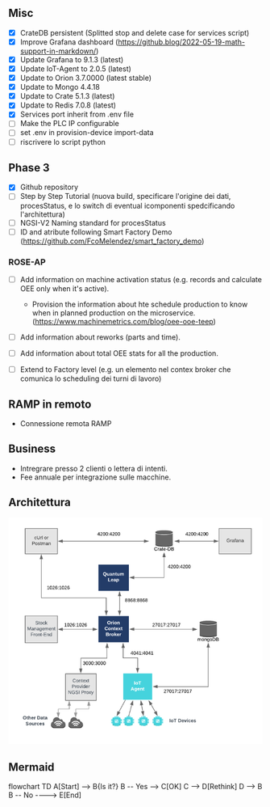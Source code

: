 ## Misc
- [x] CrateDB persistent (Splitted stop and delete case for services script)
- [x] Improve Grafana dashboard (https://github.blog/2022-05-19-math-support-in-markdown/)
- [x] Update Grafana to 9.1.3 (latest)
- [x] Update IoT-Agent to 2.0.5 (latest)
- [x] Update to Orion 3.7.0000 (latest stable)
- [x] Update to Mongo 4.4.18
- [x] Update to Crate 5.1.3 (latest)
- [x] Update to Redis 7.0.8 (latest)
- [x] Services port inherit from .env file
- [ ] Make the PLC IP configurable
- [ ] set .env in provision-device import-data
- [ ] riscrivere lo script python
## Phase 3
- [x] Github repository
- [ ] Step by Step Tutorial (nuova build, specificare l'origine dei dati, procesStatus, e lo switch di eventual icomponenti spedcificando l'architettura)
- [ ] NGSI-V2 Naming standard for procesStatus
- [ ] ID and atribute following Smart Factory Demo (https://github.com/FcoMelendez/smart_factory_demo)
### ROSE-AP
- [ ] Add information on machine activation status (e.g. records and calculate OEE only when it's active).
	- Provision the information about hte schedule production to know when in planned production on the microservice. (https://www.machinemetrics.com/blog/oee-ooe-teep)
- [ ] Add information about reworks (parts and time).
- [ ] Add information about total OEE stats for all the production.
- [ ] Extend to Factory level (e.g. un elemento nel contex broker che comunica lo scheduling dei turni di lavoro)


## RAMP in remoto
- Connessione remota RAMP

## Business
- Intregrare presso 2 clienti o lettera di intenti.
- Fee annuale per integrazione sulle macchine.

## Architettura
![Architettura](img/architettura.png)

## Mermaid
flowchart TD
    A[Start] --> B{Is it?}
    B -- Yes --> C[OK]
    C --> D[Rethink]
    D --> B
    B -- No ----> E[End]
